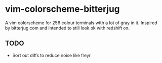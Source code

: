 vim-colorscheme-bitterjug
=========================

A vim colorscheme for 256 colour terminals with a lot of gray in it.
Inspired by bitterjug.com and intended to still look ok with redshift on.


TODO
----

* Sort out diffs to reduce noise like freyr

